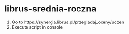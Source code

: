 # librus-srednia-roczna
1. Go to https://synergia.librus.pl/przegladaj_oceny/uczen
2. Execute script in console
